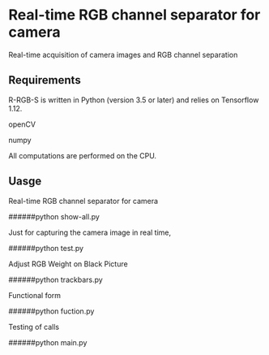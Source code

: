 # Real-time RGB channel separator for camera

Real-time acquisition of camera images and RGB channel separation


## Requirements
R-RGB-S is written in Python (version 3.5 or later) and relies on Tensorflow 1.12.

openCV

numpy

All computations are performed on the CPU.

## Uasge
Real-time RGB channel separator for camera

######python show-all.py

Just for capturing the camera image in real time,

######python test.py

Adjust RGB Weight on Black Picture

######python trackbars.py

Functional form

######python fuction.py

Testing of calls

######python main.py







